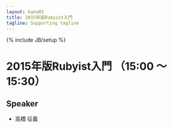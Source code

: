 ```yaml
---
layout: kana01
title: 2015年版Rubyist入門
tagline: Supporting tagline
---
```

{% include JB/setup %}


# 2015年版Rubyist入門 （15:00 〜 15:30）

## Speaker
- 高橋 征義
